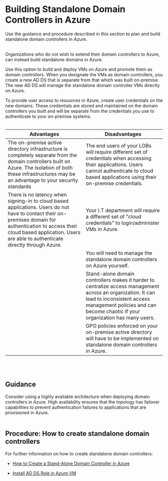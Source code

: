 # Building Standalone Domain Controllers in Azure
Use the guidance and procedure described in this section to plan and build standalone domain controllers in Azure.
<br />
<br />

Organizations who do not wish to extend their domain controllers to Azure, can instead build standalone domains in Azure. 

Use this option to build and deploy VMs on Azure and promote them as domain controllers. When you designate the VMs as domain controllers, you create a new AD DS that is separate from that which was built on-premise. The new AD DS will manage the standalone domain controller VMs directly on Azure.

To provide user access to resources in Azure, create user credentials on the new domains. These credentials are stored and maintained on the domain controllers you built and will be separate from the credentials you use to authenticate to your on-premise systems.
<br />
<br />

|**Advantages** | **Disadvantages** |  
| -------------| -------------| 
|The on-premise active directory infrastructure is completely separate from the domain controllers built on Azure. The isolation of both these infrastructures may be an advantage to your security standards | The end users of your LOBs will require different set of credentials when accessing their applications. Users cannot authenticate to cloud based applications using their on-premise credentials. |
|There is no latency when signing-in to cloud based applications. Users do not have to contact their on-premises domain for authentication to access their cloud based application. Users are able to authenticate directly through Azure.   |Your I.T department will require a different set of "cloud credentials" to login/administer VMs in Azure. |
||You will need to manage the standalone domain controllers on Azure yourself.  |
||Stand-alone domain controllers makes it harder to centralize access management across an organization. It can lead to inconsistent access management policies and can become chaotic if your organization has many users. |
||GPO policies enforced on your on-premise active directory will have to be implemented on standalone domain controllers in Azure. |
<br />
<br />

## Guidance
Consider using a highly available architecture when deploying domain controllers in Azure. High availability ensures that the topology has failover capabilities to prevent authentication failures to applications that are provisioned in Azure.
<br />
<br />

## Procedure:  How to create standalone domain controllers
For further information on how to create standalone domain controllers:
- [How to Create a Stand-Alone Domain Controller in Azure](https://docs.microsoft.com/en-us/windows-server/identity/ad-ds/introduction-to-active-directory-domain-services-ad-ds-virtualization-level-100#create-azure-vms-for-the-dc-roles)

- [Install AD DS Role in Azure VM](https://docs.microsoft.com/en-us/windows-server/identity/ad-ds/introduction-to-active-directory-domain-services-ad-ds-virtualization-level-100#install-ad-ds-on-azure-vms)

